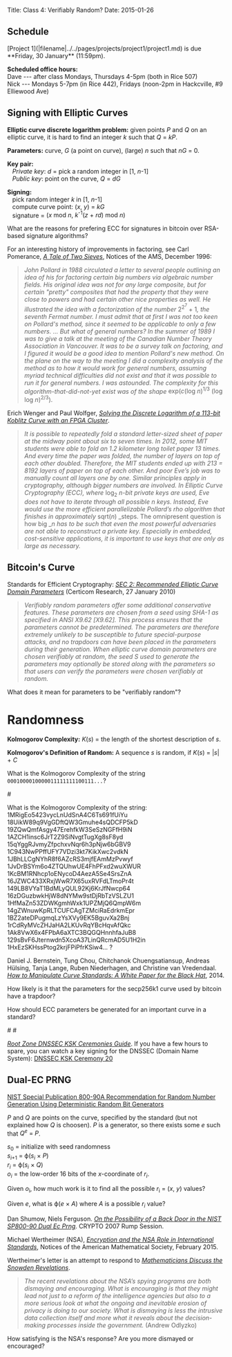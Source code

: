 Title: Class 4: Verifiably Random?
Date: 2015-01-26

## Schedule 

   <div class="todo">
[Project 1](|filename|../../pages/projects/project1/project1.md) is due **Friday, 30 January** (11:59pm).

**Scheduled office hours:**  
Dave --- after class Mondays, Thursdays 4-5pm (both in Rice 507)  
Nick --- Mondays 5-7pm (in Rice 442), Fridays (noon-2pm in Hackcville, #9 Elliewood Ave)
   </div>


## Signing with Elliptic Curves

**Elliptic curve discrete logarithm problem:** given points <span class="math">_P_</span> and <span class="math">_Q_</span>
  on an elliptic curve, it is hard to find an integer <span class="math">_k_</span> such that <span class="math">_Q_ = _kP_</span>.

**Parameters:** curve, _G_ (a point on curve), (large) _n_ such that <span class="math">_nG_ = 0</span>. 

**Key pair:**  
&nbsp;&nbsp;&nbsp;_Private key_: <span class="math">_d_</span> = pick a random integer in <span class="math">[1, _n_-1]</span>  
&nbsp;&nbsp;&nbsp;_Public key_: point on the curve, <span class="math">_Q_ = _dG_</span>

**Signing:**  
&nbsp;&nbsp;&nbsp;pick random integer <span class="math">_k_</span> in <span class="math">[1, _n_-1]</span>  
&nbsp;&nbsp;&nbsp;compute curve point: <span class="math">(_x_, _y_) = _kG_</span>  
&nbsp;&nbsp;&nbsp;signature = <span class="math">(_x_ mod _n_, _k_<sup>-1</sup>(_z_ + _rd_) mod _n_)</span>

What are the reasons for prefering ECC for signatures in bitcoin over RSA-based signature algorithms?
<div class="gap">

</div>

For an interesting history of improvements in factoring, see Carl
Pomerance, [_A Tale of Two
Sieves_](http://www.ams.org/notices/199612/pomerance.pdf), Notices of
the AMS, December 1996:

> _John Pollard in 1988 circulated a letter to several people outlining an idea of his
> for factoring certain big numbers via algebraic number fields. His
> original idea was not for any large composite, but for certain "pretty"
> composites that had the property that they were close to powers and had
> certain other nice properties as well. He illustrated the idea with a
> factorization of the number_ <span class="math">2<sup>2<sup>7</sup></sup> + 1</span>_, the seventh Fermat number.
> I must admit that at first I was not too keen on Pollard's method, since it seemed to be applicable
> to only a few numbers. ... 
> But what of general numbers? In the summer of 1989 I was to give a talk at the meeting of the
> Canadian Number Theory Association in Vancouver. It was to be a survey talk on factoring,
> and I figured it would be a good idea to mention Pollard's new method. On the plane on the way
> to the meeting I did a complexity analysis of the method as to how it would work for general
> numbers, assuming myriad technical difficulties did not exist and that it was possible to run
> it for general numbers. I was astounded. The complexity for this algorithm-that-did-not-yet exist
> was of the shape_ <span class="math">exp(_c_(log _n_)<sup>1/3</sup> (log log _n_)<sup>2/3</sup>). 

Erich Wenger and Paul Wolfger, [_Solving the Discrete Logarithm of a
113-bit Koblitz Curve with an FPGA
Cluster_](http://eprint.iacr.org/2014/368.pdf). 

> _It is possible to repeatedly fold a standard letter-sized sheet of
> paper at the midway point about six to seven times. In 2012, some MIT
> students were able to fold an 1.2 kilometer long toilet paper 13
> times. And every time the paper was folded, the number of layers on
> top of each other doubled. Therefore, the MIT students ended up with
> 213 = 8192 layers of paper on top of each other.  And poor Eve’s job
> was to manually count all layers one by one.  Similar principles apply
> in cryptography, although bigger numbers are involved.  In Elliptic
> Curve Cryptography (ECC), where_ <span class="math">log<sub>2</sub>
> _n_</span>_-bit private keys are used, Eve does not have to iterate
> through all possible_ <span class="math">_n_</span> _keys. Instead, Eve
> would use the more efficient parallelizable Pollard’s rho algorithm
> that finishes in approximately_ <span class="math">sqrt(_n_)</span>
> _steps. The omnipresent question is how big _<span class="math">_n_</span> _has to be such that even
> the most powerful adversaries are not able to reconstruct a private
> key. Especially in embedded, cost-sensitive applications, it is
> important to use keys that are only as large as necessary._


## Bitcoin's Curve

Standards for Efficient Cryptography: [_SEC 2: Recommended Elliptic
Curve Domain Parameters_](http://www.secg.org/sec2-v2.pdf) (Certicom
Research, 27 January 2010)

> _Verifiably random parameters offer some additional conservative features. These parameters are
> chosen from a seed using SHA-1 as specified in ANSI X9.62 [X9.62]. This process ensures that
> the parameters cannot be predetermined. The parameters are therefore extremely unlikely to
> be susceptible to future special-purpose attacks, and no trapdoors can have been placed in the
> parameters during their generation. When elliptic curve domain parameters are chosen verifiably
> at random, the seed S used to generate the parameters may optionally be stored along with the
> parameters so that users can verify the parameters were chosen verifiably at random._

What does it mean for parameters to be "verifiably random"?
<div class="gap">

</div>

# Randomness

**Kolmogorov Complexity:** <span class="math">_K_(_s_)</span> = the length of the shortest description of <span class="math">_s_</span>.

**Kolmogorov's Definition of Random:** A sequence <span
  class="math">_s_</span> is random, if <span class="math">_K_(_s_) =
  |_s_| + _C_</span> 

What is the Kolmogorov Complexity of the string `0001000010000011111111100111...`?
<div class="gap">
#
</div>

What is the Kolmogorov Complexity of the string: 1MRigEo5423vycLnUdSnA4C6Ts691fUiYu 18UikW89q9VgGDftQW3Gmuhe4sQDCFP5kD 19ZQwQmfAsgy47ErehfkW3SeSzNGFfH9iN 1AZCH1insc6JrT2Z9SiNvgtTugXg8sF8yd 15qYggRJvmyZfpchxvNqr6h3pNjw6bGBV9 1C943NwPPffUFY7VDzi3kt7KikXwc2vdkN 1JBhLLCgNYhR8f6AZcRS3mjfEAmMzPvwyf 1JvDrBSYm6o4ZTQUhwUE4FhPFxd2wuXWUR 1KcBM1RNhcp1oENycoD4AezA5Se4SrsZnA 16JZWC433XRxjWwR7X65uxRVFdLTmoPr4t 149LB8VYaT1BdMLyQUL92Kj6KrJfNwcp64 16zDGuzbwkHjW8dNYMw9stDjRbTzVSLZU1 1HfMaZn53ZDWKgmhWxk1UPZMjQ6QmpW6m 14gZWnuwKpRLTCUFCAgTZMciRaEdrkmEpr 1BZ2ateDPugmqLzYsXVy9EK5BguvXa2Bnj 1rCdRyMVcZHJaHA2LKUvRqYBcHqvAfQkc 1Ak8VwX6x4FPbA6aXTC3BQGQHnnhfaJuB8 129sBvF6Jternwdn5XcoA37LinQRcmAD5U1H2in 1HxEzSKHssPtog2krjFPiPfrKSiw4... ?

<div class="gap">

</div>


Daniel J. Bernstein, Tung Chou, Chitchanok Chuengsatiansup, Andreas
H&uuml;lsing, Tanja Lange, Ruben Niederhagen, and Christine van Vredendaal.
[_How to Manipulate Curve Standards: A White Paper for the Black  Hat_](https://eprint.iacr.org/2014/571.pdf), 2014.


How likely is it that the parameters for the secp256k1 curve used by bitcoin have a trapdoor?
<div class="gap">

</div>

How should ECC parameters be generated for an important curve in a standard?
<div class="gap">  
#
#
</div>

[_Root Zone DNSSEC KSK Ceremonies
Guide_](http://www.root-dnssec.org/wp-content/uploads/2010/02/draft-icann-dnssec-ceremonies-00.txt).
If you have a few hours to spare, you can watch a key signing for the
DNSSEC (Domain Name System): [DNSSEC KSK Ceremony
20](https://www.iana.org/dnssec/ceremonies/20)

## Dual-EC PRNG 

[NIST Special Publication 800-90A Recommendation for Random Number
Generation Using Deterministic Random Bit
Generators](http://csrc.nist.gov/publications/nistpubs/800-90A/SP800-90A.pdf)

<span class="math">_P_</span> and <span class="math">_Q_</span> are points on the curve, specified by the standard (but not
explained how <span class="math">_Q_</span> is choosen).  <span class="math">_P_</span> is a generator, so there exists some
<span class="math">_e_</span> such that <span class="math">_Q_<sup>_e_</sup> = _P_</span>.

<span class="math">_s_<sub>0</sub> = </span> initialize with seed randomness  
<span class="math">_s_<sub>_i_+1</sub> = &phiv;(_s_<sub>_i_</sub> &times; _P_)</span>  
<span class="math">_r_<sub>_i_</sub> = &phiv;(_s_<sub>_i_</sub> &times; _Q_)</span>  
<span class="math">_o_<sub>_i_</sub> =</span> the low-order 16 bits of the <span class="math">_x_</span>-coordinate of <span class="math">_r_<sub>_i_</sub></span>.

Given <span class="math">_o_<sub>i</sub></span>, how much work is it to find all the possible <span class="math">_r_<sub>i</sub> = (_x_, _y_)</span> values?
<div class="gap">

</div>

Given <span class="math">_e_</span>, what is <span class="math">&phiv;(_e_ &times; _A_)</span> where <span class="math">_A_</span> is a possible <span class="math">_r_<sub>_i_</sub></span> value?
<div class="gap">

</div>


Dan Shumow, Niels Ferguson.  [_On the Possibility of a Back Door in the
NIST SP800-90 Dual Ec Prng_](http://rump2007.cr.yp.to/15-shumow.pdf).
CRYPTO 2007 Rump Session.

Michael Wertheimer (NSA), [_Encryption and the NSA Role in International
Standards_](http://www.ams.org/notices/201502/rnoti-p165.pdf), Notices
of the American Mathematical Society, February 2015.

Wertheimer's letter is an attempt to respond to [_Mathematicians Discuss the
Snowden Revelations_](http://www.ams.org/notices/201406/rnoti-p623.pdf).

> _The recent revelations about the NSA’s spying
programs are both dismaying and encouraging.
What is encouraging is that they might lead not
just to a reform of the intelligence agencies but
also to a more serious look at what the ongoing
and inevitable erosion of privacy is doing to our
society. What is dismaying is less the intrusive data
collection itself and more what it reveals about the
decision-making processes inside the government._ (Andrew Odlyzko)


How satisfying is the NSA's response?  Are you more dismayed or encouraged?
<div class="gap">

</div>
